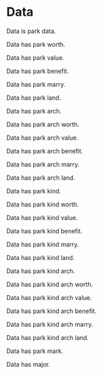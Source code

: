 # Data

Data is park data.

Data has park worth.

Data has park value.

Data has park benefit.

Data has park marry.

Data has park land.

Data has park arch.

Data has park arch worth.

Data has park arch value.

Data has park arch benefit.

Data has park arch marry.

Data has park arch land.

Data has park kind.

Data has park kind worth.

Data has park kind value.

Data has park kind benefit.

Data has park kind marry.

Data has park kind land.

Data has park kind arch.

Data has park kind arch worth.

Data has park kind arch value.

Data has park kind arch benefit.

Data has park kind arch marry.

Data has park kind arch land.

Data has park mark.

Data has major.